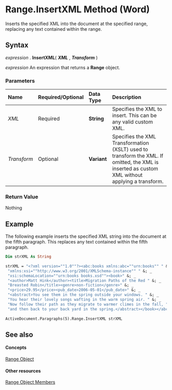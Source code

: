 
# Range.InsertXML Method (Word)

Inserts the specified XML into the document at the specified range, replacing any text contained within the range.


## Syntax

 _expression_ . **InsertXML**( **_XML_** , **_Transform_** )

 _expression_ An expression that returns a **Range** object.


### Parameters



|**Name**|**Required/Optional**|**Data Type**|**Description**|
|:-----|:-----|:-----|:-----|
| _XML_|Required| **String**|Specifies the XML to insert. This can be any valid custom XML.|
| _Transform_|Optional| **Variant**|Specifies the XML Transformation (XSLT) used to transform the XML. If omitted, the XML is inserted as custom XML without applying a transform.|

### Return Value

Nothing


## Example

The following example inserts the specified XML string into the document at the fifth paragraph. This replaces any text contained within the fifth paragraph.


```vb
Dim strXML As String 
 
strXML = "<?xml version=""1.0""?><abc:books xmlns:abc=""urn:books"" " &; _ 
 "xmlns:xsi=""http://www.w3.org/2001/XMLSchema-instance"" " &; _ 
 "xsi:schemaLocation=""urn:books books.xsd""><book>" &; _ 
 "<author>Matt Hink</author><title>Migration Paths of the Red " &; _ 
 "Breasted Robin</title><genre>non-fiction</genre>" &; _ 
 "<price>29.95</price><pub_date>2006-05-01</pub_date>" &; _ 
 "<abstract>You see them in the spring outside your windows. " &; _ 
 "You hear their lovely songs wafting in the warm spring air. " &; _ 
 "Now follow their path as they migrate to warmer climes in the fall, " &; _ 
 "and then back to your back yard in the spring.</abstract></book></abc:books>" 
 
ActiveDocument.Paragraphs(5).Range.InsertXML strXML
```


## See also


#### Concepts


[Range Object](15a7a1c4-5f3f-5b6e-60e9-29688de3f274.md)
#### Other resources


[Range Object Members](3c4a36d9-2a80-5aaf-827b-275a52bfa193.md)
